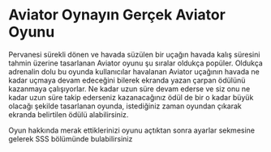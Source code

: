 # Aviator Oynayın Gerçek Aviator Oyunu

Pervanesi sürekli dönen ve havada süzülen bir uçağın havada kalış süresini tahmin üzerine tasarlanan Aviator oyunu şu sıralar oldukça popüler. Oldukça adrenalin dolu bu oyunda kullanıcılar havalanan Aviator uçağının havada ne kadar uçmaya devam edeceğini bilerek ekranda yazan çarpan ödülünü kazanmaya çalışıyorlar. Ne kadar uzun süre devam ederse ve siz onu ne kadar uzun süre takip ederseniz kazanacağınız ödül de bir o kadar büyük olacağı şekilde tasarlanan oyunda, istediğiniz zaman oyundan çıkarak ekranda belirtilen ödülü alabilirsiniz.

Oyun hakkında merak ettiklerinizi oyunu açtıktan sonra ayarlar sekmesine gelerek SSS bölümünde bulabilirsiniz

